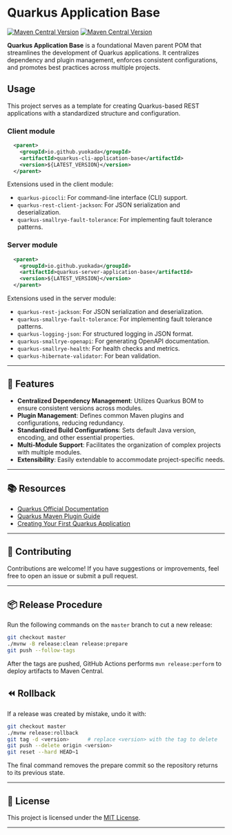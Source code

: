 # Quarkus Application Base
[![Maven Central Version](https://img.shields.io/maven-central/v/io.github.yuokada/quarkus-cli-application-base)](https://central.sonatype.com/artifact/io.github.yuokada/quarkus-cli-application-base)
[![Maven Central Version](https://img.shields.io/maven-central/v/io.github.yuokada/quarkus-server-application-base)](https://central.sonatype.com/artifact/io.github.yuokada/quarkus-server-application-base)



**Quarkus Application Base** is a foundational Maven parent POM that streamlines the development of Quarkus applications. 
It centralizes dependency and plugin management, enforces consistent configurations, and promotes best practices across multiple projects.

## Usage
This project serves as a template for creating Quarkus-based REST applications with a standardized structure and configuration.

### Client module

```xml
  <parent>
    <groupId>io.github.yuokada</groupId>
    <artifactId>quarkus-cli-application-base</artifactId>
    <version>${LATEST_VERSION}</version>
  </parent>
```

Extensions used in the client module:

- `quarkus-picocli`: For command-line interface (CLI) support.
- `quarkus-rest-client-jackson`: For JSON serialization and deserialization.
- `quarkus-smallrye-fault-tolerance`: For implementing fault tolerance patterns.

### Server module

```xml
  <parent>
    <groupId>io.github.yuokada</groupId>
    <artifactId>quarkus-server-application-base</artifactId>
    <version>${LATEST_VERSION}</version>
  </parent>
```

Extensions used in the server module:

- `quarkus-rest-jackson`: For JSON serialization and deserialization.
- `quarkus-smallrye-fault-tolerance`: For implementing fault tolerance patterns.
- `quarkus-logging-json`: For structured logging in JSON format.
- `quarkus-smallrye-openapi`: For generating OpenAPI documentation.
- `quarkus-smallrye-health`: For health checks and metrics.
- `quarkus-hibernate-validator`: For bean validation.


---

## 🚀 Features

- **Centralized Dependency Management**: Utilizes Quarkus BOM to ensure consistent versions across modules.
- **Plugin Management**: Defines common Maven plugins and configurations, reducing redundancy.
- **Standardized Build Configurations**: Sets default Java version, encoding, and other essential properties.
- **Multi-Module Support**: Facilitates the organization of complex projects with multiple modules.
- **Extensibility**: Easily extendable to accommodate project-specific needs.

---

## 📚 Resources

- [Quarkus Official Documentation](https://quarkus.io/guides/)
- [Quarkus Maven Plugin Guide](https://quarkus.io/guides/maven-tooling)
- [Creating Your First Quarkus Application](https://quarkus.io/guides/getting-started)

---

## 🤝 Contributing

Contributions are welcome! If you have suggestions or improvements, feel free to open an issue or submit a pull request.

---

## 📦 Release Procedure

Run the following commands on the `master` branch to cut a new release:

```bash
git checkout master
./mvnw -B release:clean release:prepare
git push --follow-tags
```

After the tags are pushed, GitHub Actions performs `mvn release:perform` to deploy
artifacts to Maven Central.

## ⏪ Rollback

If a release was created by mistake, undo it with:

```bash
git checkout master
./mvnw release:rollback
git tag -d <version>      # replace <version> with the tag to delete
git push --delete origin <version>
git reset --hard HEAD~1
```

The final command removes the prepare commit so the repository returns to its
previous state.

---

## 📝 License

This project is licensed under the [MIT License](LICENSE).

---

